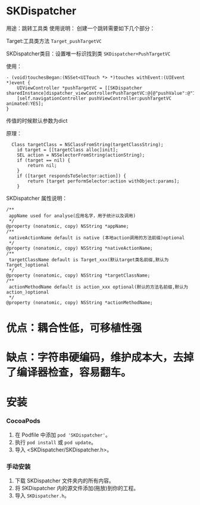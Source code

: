 # SKDispatcher


用途：跳转工具类
使用说明：
创建一个跳转需要如下几个部分：

Target:工具类方法
`Target_pushTargetVC`

SKDispatcher类目：设置唯一标识找到类
`SKDispatcher+PushTargetVC`

使用：

```
- (void)touchesBegan:(NSSet<UITouch *> *)touches withEvent:(UIEvent *)event {
    UIViewController *pushTargetVC = [[SKDispatcher sharedInstance]dispatcher_viewControllerPushTargetVC:@{@"pushValue":@"123456"}];
    [self.navigationController pushViewController:pushTargetVC animated:YES];
}
```

传值的时候默认参数为dict

原理：
```
  Class targetClass = NSClassFromString(targetClassString);
    id target = [[targetClass alloc]init];
    SEL action = NSSelectorFromString(actionString);
    if (target == nil) {
        return nil;
    }
    if ([target respondsToSelector:action]) {
        return [target performSelector:action withObject:params];
    }
```
SKDispatcher 属性说明：
```
/**
 appName used for analyse(应用名字，用于统计以及调用)
 */
@property (nonatomic, copy) NSString *appName;
/**
 nativeActionName default is native (本地action调用的方法前缀)optional
 */
@property (nonatomic, copy) NSString *nativeActionName;
/**
 targetClassName default is Target_xxx(默认target类名前缀,默认为Target_)optional
 */
@property (nonatomic, copy) NSString *targetClassName;
/**
 actionMethodName default is action_xxx optional(默认的方法名前缀,默认为action_)optional
 */
@property (nonatomic, copy) NSString *actionMethodName;
```
# 优点：耦合性低，可移植性强

# 缺点：字符串硬编码，维护成本大，去掉了编译器检查，容易翻车。

安装
==============

### CocoaPods

1. 在 Podfile 中添加 `pod 'SKDispatcher'`。
2. 执行 `pod install` 或 `pod update`。
3. 导入 \<SKDispatcher/SKDispatcher.h\>。

### 手动安装

1. 下载 SKDispatcher 文件夹内的所有内容。
2. 将 SKDispatcher 内的源文件添加(拖放)到你的工程。
3. 导入 `SKDispatcher.h`。
